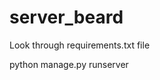 # server_beard 
<!-- 
![Build Status](https://github.com/nickkuchko/server_beard/actions/workflows/CI.yml/badge.svg?branch=main)

![GitHub Actions](https://img.shields.io/badge/github%20actions-%232671E5.svg?style=for-the-badge&logo=githubactions&logoColor=white)

<h2> This is a server for testing json responses </h2>

![DjangoREST](https://img.shields.io/badge/DJANGO-REST-ff1709?style=for-the-badge&logo=django&logoColor=white&color=ff1709&labelColor=gray)

![Heroku](https://img.shields.io/badge/heroku-%23430098.svg?style=for-the-badge&logo=heroku&logoColor=white) 

![Python](https://img.shields.io/badge/python-3670A0?style=for-the-badge&logo=python&logoColor=ffdd54) -->


Look through requirements.txt file 

<!-- <h4> Routes </h4>

- [users:] (http://127.0.0.1:8000/beard/users/)
- [posts:] (http://127.0.0.1:8000/beard/posts/)
- [comments:] (http://127.0.0.1:8000/beard/comments/)
- [albums:] (http://127.0.0.1:8000/beard/albums/)
- [photos:] (http://127.0.0.1:8000/beard/photos/)
- [todos:] (http://127.0.0.1:8000/beard/todos/)

<h4> Start JSON Server </h4> -->

python manage.py runserver 